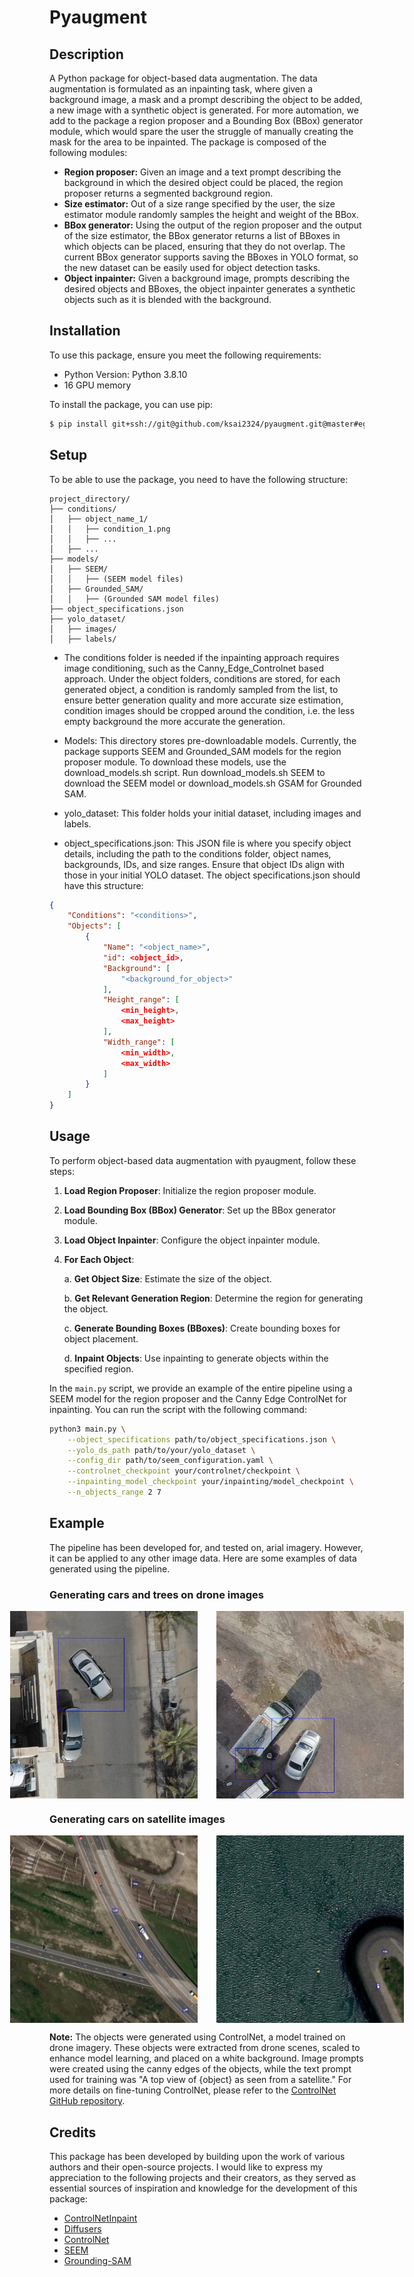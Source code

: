 # Pyaugment
## Description

A Python package for object-based data augmentation. The data augmentation is formulated as an inpainting task, where given  a background image, a mask and a prompt describing the object to be added, a new image with a synthetic object is generated. For more automation, we add to the package a region proposer and a Bounding Box (BBox) generator module, which would spare the user the struggle of manually creating the mask for the area to be inpainted. The package is composed of the following modules: 

- **Region proposer:** Given an image and a text prompt describing the background in which the desired object could be placed, the region proposer returns a segmented background region.
- **Size estimator:** Out of a size range specified by the user, the size estimator module randomly samples the height and weight of the BBox. 
- **BBox generator:** Using the output of the region proposer and the output of the size estimator, the BBox generator returns a list of BBoxes in which objects can be placed, ensuring that they do not overlap. The current BBox generator supports saving the BBoxes in YOLO format, so the new dataset can be easily used for object detection tasks.
- **Object inpainter:** Given a background image, prompts describing the desired objects and BBoxes, the object inpainter generates a synthetic objects such as it is blended with the background. 
## Installation
To use this package, ensure you meet the following requirements:
- Python Version: Python 3.8.10
- 16 GPU memory

To install the package, you can use pip:
```bash
$ pip install git+ssh://git@github.com/ksai2324/pyaugment.git@master#egg=pyaugment
```

## Setup
To be able to use the package, you need to have the following structure: 
```plaintext
project_directory/
├── conditions/
│   ├── object_name_1/
│   │   ├── condition_1.png
│   │   ├── ...
│   ├── ...
├── models/
│   ├── SEEM/
│   │   ├── (SEEM model files)
│   ├── Grounded_SAM/
│   │   ├── (Grounded SAM model files)
├── object_specifications.json
├── yolo_dataset/
│   ├── images/
│   ├── labels/
```
- The conditions folder is needed if the inpainting approach requires image conditioning, such as the Canny_Edge_Controlnet based approach. Under the object folders, conditions are stored, for each generated object, a condition is randomly sampled from the list, to ensure better generation quality and more accurate size estimation, condition images should be cropped around the condition, i.e. the less empty background the more accurate the generation.

- Models: This directory stores pre-downloadable models. Currently, the package supports SEEM and Grounded_SAM models for the region proposer module. To download these models, use the download_models.sh script. Run download_models.sh SEEM to download the SEEM model or download_models.sh GSAM for Grounded SAM.

- yolo_dataset: This folder holds your initial dataset, including images and labels.

- object_specifications.json: This JSON file is where you specify object details, including the path to the conditions folder, object names, backgrounds, IDs, and size ranges. Ensure that object IDs align with those in your initial YOLO dataset. The object specifications.json should have this structure: 

```json
{
    "Conditions": "<conditions>",
    "Objects": [
        {
            "Name": "<object_name>",
            "id": <object_id>,
            "Background": [
                "<background_for_object>"
            ],
            "Height_range": [
                <min_height>,
                <max_height>
            ],
            "Width_range": [
                <min_width>,
                <max_width>
            ]
        }
    ]
}
```

## Usage

To perform object-based data augmentation with pyaugment, follow these steps:

1. **Load Region Proposer**: Initialize the region proposer module.

2. **Load Bounding Box (BBox) Generator**: Set up the BBox generator module.

3. **Load Object Inpainter**: Configure the object inpainter module.

4. **For Each Object**:

    a. **Get Object Size**: Estimate the size of the object.

    b. **Get Relevant Generation Region**: Determine the region for generating the object.

    c. **Generate Bounding Boxes (BBoxes)**: Create bounding boxes for object placement.
    
    d. **Inpaint Objects**: Use inpainting to generate objects within the specified region.

In the `main.py` script, we provide an example of the entire pipeline using a SEEM model for the region proposer and the Canny Edge ControlNet for inpainting. You can run the script with the following command:

```bash
python3 main.py \
    --object_specifications path/to/object_specifications.json \
    --yolo_ds_path path/to/your/yolo_dataset \
    --config_dir path/to/seem_configuration.yaml \
    --controlnet_checkpoint your/controlnet/checkpoint \
    --inpainting_model_checkpoint your/inpainting/model_checkpoint \
    --n_objects_range 2 7
```

## Example
The pipeline has been developed for, and tested on, arial imagery. However, it can be applied to any other image data. Here are some examples of data generated using the pipeline.

### Generating cars and trees on drone images
<div style="display: flex; justify-content: center; align-items: center;">
  <img src="assets/image_for_readme_drone_2.jpg" alt="Image 1" style="margin-right: 30px;" width="300" />
  <img src="assets/image_for_readme_drone.jpg" alt="Image 2" width="300" />
</div>

### Generating cars on satellite images
<div style="display: flex; justify-content: center; align-items: center;">
  <img src="assets/image_for_readme_satellite.jpg" alt="Image 1"  style="margin-right: 30px;"  width="300" />
  <img src="assets/image_for_readme_satellite2.jpg" alt="Image 2" width="300" />
</div>

**Note:** 
The objects were generated using ControlNet, a model trained on drone imagery. These objects were extracted from drone scenes, scaled to enhance model learning, and placed on a white background. Image prompts were created using the canny edges of the objects, while the text prompt used for training was "A top view of {object} as seen from a satellite." For more details on fine-tuning ControlNet, please refer to the [ControlNet GitHub repository](https://github.com/lllyasviel/ControlNet).

## Credits
This package has been developed by building upon the work of various authors and their open-source projects. I would like to express my appreciation to the following projects and their creators, as they served as essential sources of inspiration and knowledge for the development of this package:
- [ControlNetInpaint](https://github.com/mikonvergence/ControlNetInpaint)
- [Diffusers](https://github.com/huggingface/diffusers)
- [ControlNet](https://github.com/lllyasviel/ControlNet)
- [SEEM](https://github.com/UX-Decoder/Segment-Everything-Everywhere-All-At-Once/tree/main)
- [Grounding-SAM](https://github.com/UX-Decoder/Segment-Everything-Everywhere-All-At-Once/tree/main)